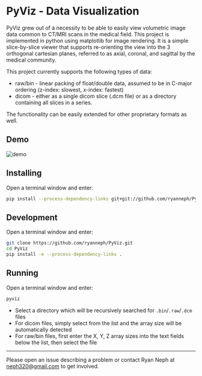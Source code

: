 # PyViz - Data Visualization

PyViz grew out of a necessity to be able to easily view volumetric image data common to CT/MRI scans in the medical field. This project is implemented in python using matplotlib for image rendering. It is a simple slice-by-slice viewer that supports re-orienting the view into the 3 orthogonal cartesian planes, referred to as axial, coronal, and sagittal by the medical community.

This project currently supports the following types of data:
* raw/bin - linear packing of float/double data, assumed to be in C-major ordering (z-index: slowest, x-index: fastest)
* dicom - either as a single dicom slice (.dcm file) or as a directory containing all slices in a series.

The functionality can be easily extended for other proprietary formats as well.

## Demo
![demo](images/pyviz_demo.gif)

## Installing
Open a terminal window and enter:
``` bash
pip install --process-dependency-links git+git://github.com/ryanneph/PyViz.git#egg=PyViz
```

## Development
Open a terminal window and enter:
``` bash
git clone https://github.com/ryanneph/PyViz.git
cd PyViz
pip install -e --process-dependency-links .
```

## Running
Open a terminal window and enter:
``` bash
pyviz
```
* Select a directory which will be recursively searched for `.bin`/`.raw`/`.dcm` files
* For dicom files, simply select from the list and the array size will be automatically detected
* For raw/bin files, first enter the X, Y, Z array sizes into the text fields below the list, then select the file


---------
Please open an issue describing a problem or contact Ryan Neph at neph320@gmail.com to get involved.
